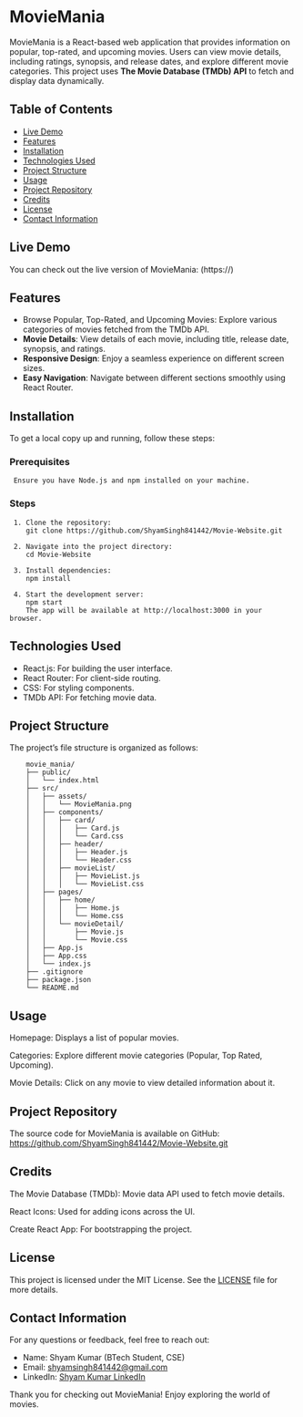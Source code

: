 # MovieMania
  MovieMania is a React-based web application that provides information on popular, top-rated, and upcoming movies. Users can view movie details, including ratings, synopsis, and release dates, and explore different movie categories. This project uses **The Movie Database (TMDb) API** to fetch and display data dynamically.



 ## Table of Contents
- [Live Demo](#live-demo)
- [Features](#features)
- [Installation](#installation)
- [Technologies Used](#technologies-used)
- [Project Structure](#project-structure)
- [Usage](#usage)
- [Project Repository](#project-repository)
- [Credits](#credits)
- [License](#license)
- [Contact Information](#contact-information)




## Live Demo
You can check out the live version of MovieMania: (https://) 


## Features
- Browse Popular, Top-Rated, and Upcoming Movies: Explore various categories of movies fetched from the TMDb API.
- **Movie Details**: View details of each movie, including title, release date, synopsis, and ratings.
- **Responsive Design**: Enjoy a seamless experience on different screen sizes.
- **Easy Navigation**: Navigate between different sections smoothly using React Router.


## Installation
  To get a local copy up and running, follow these steps:

  ### Prerequisites
     Ensure you have Node.js and npm installed on your machine.

  ### Steps
     1. Clone the repository:
        git clone https://github.com/ShyamSingh841442/Movie-Website.git

     2. Navigate into the project directory:
        cd Movie-Website

     3. Install dependencies:
        npm install

     4. Start the development server:
        npm start
        The app will be available at http://localhost:3000 in your browser.

## Technologies Used
- React.js: For building the user interface.
- React Router: For client-side routing.
- CSS: For styling components.
- TMDb API: For fetching movie data.

## Project Structure
   The project’s file structure is organized as follows:

        movie_mania/
        ├── public/
        │   └── index.html
        ├── src/
        │   ├── assets/
        │   │   └── MovieMania.png
        │   ├── components/
        │   │   ├── card/
        │   │   │   ├── Card.js
        │   │   │   └── Card.css
        │   │   ├── header/
        │   │   │   ├── Header.js
        │   │   │   └── Header.css
        │   │   ├── movieList/
        │   │   │   ├── MovieList.js
        │   │   │   └── MovieList.css
        │   ├── pages/
        │   │   ├── home/
        │   │   │   ├── Home.js
        │   │   │   └── Home.css
        │   │   └── movieDetail/
        │   │       ├── Movie.js
        │   │       └── Movie.css
        │   ├── App.js
        │   ├── App.css
        │   └── index.js
        ├── .gitignore
        ├── package.json
        └── README.md


## Usage
  Homepage: Displays a list of popular movies.
  
  Categories: Explore different movie categories (Popular, Top Rated, Upcoming).
  
  Movie Details: Click on any movie to view detailed information about it.


## Project Repository
   The source code for MovieMania is available on GitHub: https://github.com/ShyamSingh841442/Movie-Website.git

## Credits
   The Movie Database (TMDb): Movie data API used to fetch movie details.
   
   React Icons: Used for adding icons across the UI.
   
   Create React App: For bootstrapping the project.

## License
This project is licensed under the MIT License. See the [LICENSE](LICENSE) file for more details.


## Contact Information
For any questions or feedback, feel free to reach out:

- Name: Shyam Kumar (BTech Student, CSE)
- Email: [shyamsingh841442@gmail.com](mailto:shyamsingh841442@gmail.com)  
- LinkedIn: [Shyam Kumar LinkedIn](https://www.linkedin.com/in/shyamsingh841442)


Thank you for checking out MovieMania! Enjoy exploring the world of movies.